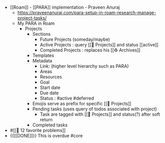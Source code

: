 - [[Roam]] - [[PARA]] implementation - Praveen Anuraj
    - https://praveenanuraj.com/para-setup-in-roam-research-manage-project-tasks/
    - My PARA in Roam
        - Projects
            - Sections
                - Future Projects (someday/maybe)
                - Active Projects : query [[🚧 Projects]] and status [[active]]
                - Completed Projects : replaces his [[♻️ Archives]]
            - Templates
            - Metadata
                - Link: (higher level hierarchy such as PARA)
                - Areas
                - Resources
                - Goal
                - Start date
                - Due date
                - Status : #active #deferred
            - Emojis serve as prefix for specific [[🚧 Projects]]
            - Pending tasks (uses query of todos associated with project)
                - Task are tagged with [[🚧 Projects]] and status(?) after soft return
            - Completed tasks
- #[[🧩 12 favorite problems]]
- {{[[DONE]]}} This is overdue #core
